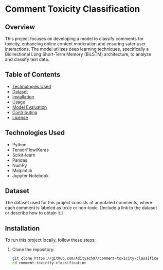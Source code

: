 # Comment Toxicity Classification

## Overview
This project focuses on developing a model to classify comments for toxicity, enhancing online content moderation and ensuring safer user interactions. The model utilizes deep learning techniques, specifically a Bidirectional Long Short-Term Memory (BiLSTM) architecture, to analyze and classify text data.

## Table of Contents
- [Technologies Used](#technologies-used)
- [Dataset](#dataset)
- [Installation](#installation)
- [Usage](#usage)
- [Model Evaluation](#model-evaluation)
- [Contributing](#contributing)
- [License](#license)

## Technologies Used
- Python
- TensorFlow/Keras
- Scikit-learn
- Pandas
- NumPy
- Matplotlib
- Jupyter Notebook

## Dataset
The dataset used for this project consists of annotated comments, where each comment is labeled as toxic or non-toxic. [Include a link to the dataset or describe how to obtain it.]

## Installation
To run this project locally, follow these steps:

1. Clone the repository:
   ```bash
   git clone https://github.com/Adityach07/comment-toxicity-classification.git
   cd comment-toxicity-classification
